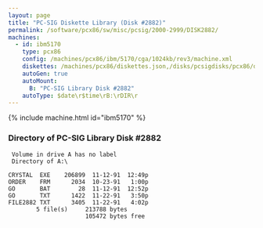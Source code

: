 ```yaml
---
layout: page
title: "PC-SIG Diskette Library (Disk #2882)"
permalink: /software/pcx86/sw/misc/pcsig/2000-2999/DISK2882/
machines:
  - id: ibm5170
    type: pcx86
    config: /machines/pcx86/ibm/5170/cga/1024kb/rev3/machine.xml
    diskettes: /machines/pcx86/diskettes.json,/disks/pcsigdisks/pcx86/diskettes.json
    autoGen: true
    autoMount:
      B: "PC-SIG Library Disk #2882"
    autoType: $date\r$time\rB:\rDIR\r
---
```


{% include machine.html id="ibm5170" %}

### Directory of PC-SIG Library Disk #2882

     Volume in drive A has no label
     Directory of A:\

    CRYSTAL  EXE    206899  11-12-91  12:49p
    ORDER    FRM      2034  10-23-91   1:00p
    GO       BAT        28  11-12-91  12:52p
    GO       TXT      1422  11-22-91   3:50p
    FILE2882 TXT      3405  11-22-91   4:02p
            5 file(s)     213788 bytes
                          105472 bytes free
